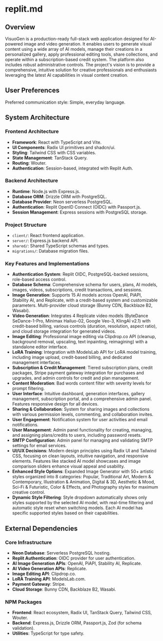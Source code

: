 # replit.md

## Overview

VisuoGen is a production-ready full-stack web application designed for AI-powered image and video generation. It enables users to generate visual content using a wide array of AI models, manage their creations in a personalized gallery, apply professional editing tools, share collections, and operate within a subscription-based credit system. The platform also includes robust administrative controls. The project's vision is to provide a comprehensive, intuitive solution for creative professionals and enthusiasts leveraging the latest AI capabilities in visual content creation.

## User Preferences

Preferred communication style: Simple, everyday language.

## System Architecture

### Frontend Architecture
- **Framework**: React with TypeScript and Vite.
- **UI Components**: Radix UI primitives and shadcn/ui.
- **Styling**: Tailwind CSS with CSS variables.
- **State Management**: TanStack Query.
- **Routing**: Wouter.
- **Authentication**: Session-based, integrated with Replit Auth.

### Backend Architecture
- **Runtime**: Node.js with Express.js.
- **Database ORM**: Drizzle ORM with PostgreSQL.
- **Database Provider**: Neon serverless PostgreSQL.
- **Authentication**: Replit OpenID Connect (OIDC) with Passport.js.
- **Session Management**: Express sessions with PostgreSQL storage.

### Project Structure
- `client/`: React frontend application.
- `server/`: Express.js backend API.
- `shared/`: Shared TypeScript schemas and types.
- `migrations/`: Database migration files.

### Key Features and Implementations
- **Authentication System**: Replit OIDC, PostgreSQL-backed sessions, role-based access control.
- **Database Schema**: Comprehensive schema for users, plans, AI models, images, videos, subscriptions, credit transactions, and sessions.
- **Image Generation**: Supports 15 AI models across OpenAI, PiAPI, Stability AI, and Replicate, with a credit-based system and customizable parameters. Multi-provider cloud storage (Bunny CDN, Backblaze B2, Wasabi).
- **Video Generation**: Integrates 4 Replicate video models (ByteDance SeDance-1-Pro, Minimax Hailuo-02, Google Veo-3, KlingAI v2.1) with credit-based billing, various controls (duration, resolution, aspect ratio), and cloud storage integration for generated videos.
- **Image Editing**: Professional image editing via Clipdrop.co API (cleanup, background removal, upscaling, text inpainting, reimagining) with a standalone editor interface.
- **LoRA Training**: Integration with ModelsLab API for LoRA model training, including image upload, credit-based billing, and dedicated management interfaces.
- **Subscription & Credit Management**: Tiered subscription plans, credit packages, Stripe payment gateway integration for purchases and upgrades, and admin controls for credit and plan management.
- **Content Moderation**: Bad words content filter with severity levels for prompt filtering.
- **User Interface**: Intuitive dashboard, generation interfaces, gallery management, subscription portal, and a comprehensive admin panel. Features responsive design for all devices.
- **Sharing & Collaboration**: System for sharing images and collections with various permission levels, commenting, and collaboration invites.
- **User Engagement**: Notification system for user activities and email notifications.
- **User Management**: Admin panel functionality for creating, managing, and assigning plans/credits to users, including password resets.
- **SMTP Configuration**: Admin panel for managing and validating SMTP settings for email services.
- **UI/UX Decisions**: Modern design principles using Radix UI and Tailwind CSS, focusing on clean layouts, intuitive navigation, and responsive elements. Features like stacked AI model showcases and image comparison sliders enhance visual appeal and usability.
- **Enhanced Style Options**: Expanded Image Generator with 50+ artistic styles organized into 8 categories: Popular, Traditional Art, Modern & Contemporary, Illustration & Animation, Digital & 3D, Aesthetic & Mood, Sci-Fi & Futuristic, Color & Effects, and Photography styles for maximum creative control.
- **Dynamic Style Filtering**: Style dropdown automatically shows only styles supported by the selected AI model, with real-time filtering and automatic style reset when switching models. Each AI model has specific supported styles based on their capabilities.

## External Dependencies

### Core Infrastructure
- **Neon Database**: Serverless PostgreSQL hosting.
- **Replit Authentication**: OIDC provider for user authentication.
- **AI Image Generation APIs**: OpenAI, PiAPI, Stability AI, Replicate.
- **AI Video Generation APIs**: Replicate.
- **Image Editing API**: Clipdrop.co.
- **LoRA Training API**: ModelsLab.com.
- **Payment Gateway**: Stripe.
- **Cloud Storage**: Bunny CDN, Backblaze B2, Wasabi.

### NPM Packages
- **Frontend**: React ecosystem, Radix UI, TanStack Query, Tailwind CSS, Wouter.
- **Backend**: Express.js, Drizzle ORM, Passport.js, Zod (for schema validation).
- **Utilities**: TypeScript for type safety.
